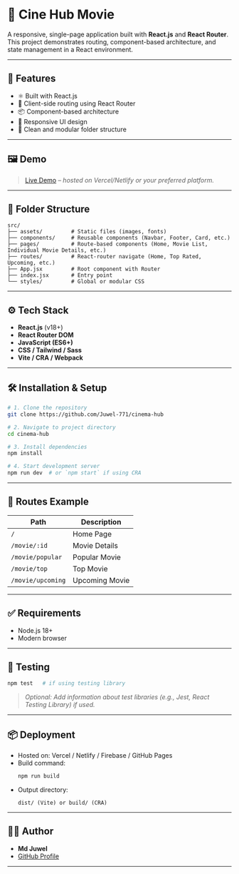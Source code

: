 # 🧭 Cine Hub Movie

A responsive, single-page application built with **React.js** and **React Router**. This project demonstrates routing, component-based architecture, and state management in a React environment.

---

## 🚀 Features

- ⚛️ Built with React.js
- 🔀 Client-side routing using React Router
- 📦 Component-based architecture
- 🎨 Responsive UI design
- 📁 Clean and modular folder structure

---

## 🖼️ Demo

> [Live Demo](https://cine-hub-movie.netlify.app/) – *hosted on Vercel/Netlify or your preferred platform.*

---

## 📂 Folder Structure

```
src/
├── assets/         # Static files (images, fonts)
├── components/     # Reusable components (Navbar, Footer, Card, etc.)
├── pages/          # Route-based components (Home, Movie List, Individual Movie Details, etc.)
├── routes/         # React-router navigate (Home, Top Rated, Upcoming, etc.)
├── App.jsx         # Root component with Router
├── index.jsx       # Entry point
└── styles/         # Global or modular CSS
```

---

## ⚙️ Tech Stack

- **React.js** (v18+)
- **React Router DOM**
- **JavaScript (ES6+)**
- **CSS / Tailwind / Sass**
- **Vite / CRA / Webpack**

---

## 🛠️ Installation & Setup

```bash
# 1. Clone the repository
git clone https://github.com/Juwel-771/cinema-hub

# 2. Navigate to project directory
cd cinema-hub

# 3. Install dependencies
npm install

# 4. Start development server
npm run dev  # or `npm start` if using CRA
```

---

## 📍 Routes Example

| Path | Description        |
|------|--------------------|
| `/`  | Home Page          |
| `/movie/:id` | Movie Details |
| `/movie/popular` | Popular Movie |
| `/movie/top` | Top Movie |
| `/movie/upcoming` | Upcoming Movie |

---

## ✅ Requirements

- Node.js 18+
- Modern browser

---

## 🧪 Testing

```bash
npm test   # if using testing library
```

> *Optional: Add information about test libraries (e.g., Jest, React Testing Library) if used.*

---

## 📦 Deployment

- Hosted on: Vercel / Netlify / Firebase / GitHub Pages
- Build command:
  ```bash
  npm run build
  ```
- Output directory:
  ```
  dist/ (Vite) or build/ (CRA)
  ```

---

## 🙋‍♂️ Author

- **Md Juwel**
- [GitHub Profile](https://github.com/Juwel-771)

---

<!-- ## 📄 License

This project is licensed under the [MIT License](LICENSE).

---

## 🌟 Support

If you find this project helpful, consider giving it a ⭐ on [GitHub](https://github.com/your-username/your-repo-name)! -->

